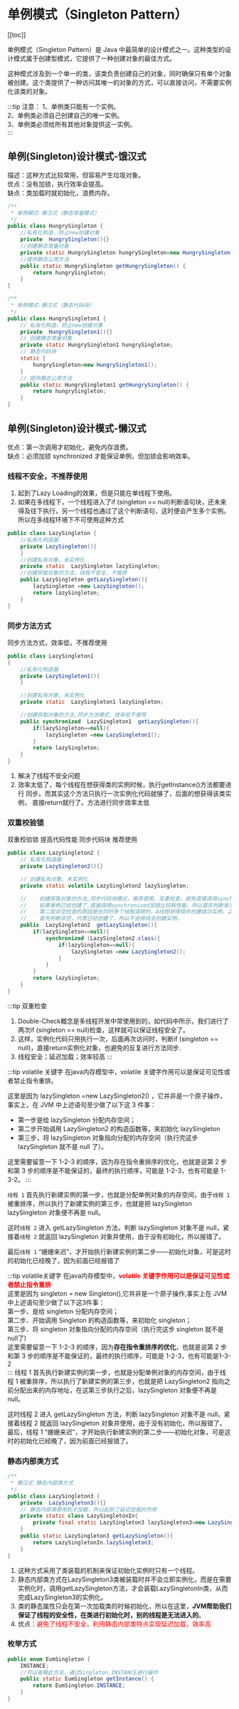 
# 单例模式（Singleton Pattern）
[[toc]]

单例模式（Singleton Pattern）是 Java 中最简单的设计模式之一。这种类型的设计模式属于创建型模式，它提供了一种创建对象的最佳方式。

这种模式涉及到一个单一的类，该类负责创建自己的对象，同时确保只有单个对象被创建。这个类提供了一种访问其唯一的对象的方式，可以直接访问，不需要实例化该类的对象。

:::tip 注意：
1、单例类只能有一个实例。  
2、单例类必须自己创建自己的唯一实例。  
3、单例类必须给所有其他对象提供这一实例。  
:::

## 单例(Singleton)设计模式-饿汉式

描述：这种方式比较常用，但容易产生垃圾对象。  
优点：没有加锁，执行效率会提高。  
缺点：类加载时就初始化，浪费内存。  

```java
/**
 * 单例模式-懒汉式（静态常量模式）
 */
public class HungrySingleton {
    //私有化构造，防止new创建对象
    private  HungrySingleton(){}
    //创建静态常量对象
    private static HungrySingleton hungrySingleton=new HungrySingleton();
    //提供静态公用方法
    public static HungrySingleton getHungrySingleton() {
        return hungrySingleton;
    }
}
```

```java
/**
 * 单例模式-懒汉式（静态代码块）
 */
public class HungrySingleton1 {
    // 私有化构造，防止new创建对象
    private  HungrySingleton1(){}
    // 创建静态常量对象
    private static HungrySingleton1 hungrySingleton;
    // 静态代码块
    static {
        hungrySingleton=new HungrySingleton1();
    }
    // 提供静态公用方法
    public static HungrySingleton1 getHungrySingleton() {
        return hungrySingleton;
    }
}
```

## 单例(Singleton)设计模式-懒汉式

优点：第一次调用才初始化，避免内存浪费。  
缺点：必须加锁 synchronized 才能保证单例，但加锁会影响效率。

### 线程不安全，不推荐使用

1. 起到了Lazy Loading的效果，但是只能在单线程下使用。
2. 如果在多线程下，一个线程进入了if (singleton == null)判断语句块，还未来得及往下执行，另一个线程也通过了这个判断语句，这时便会产生多个实例。所以在多线程环境下不可使用这种方式

```java
public class LazySingleton {
    //私有化构造器
    private LazySingleton(){
    }
    //创建私有对象，未实例化
    private static  LazySingleton lazySingleton;
    //创建获取对象的方法，线程不安全，不推荐
    public LazySingleton getLazySingleton(){
        lazySingleton =new LazySingleton();
        return lazySingleton;
    }
}
```

### 同步方法方式

同步方法方式，效率低，不推荐使用
```java
public class LazySingleton1
{
    //私有化构造器
    private LazySingleton1(){
    }

    //创建私有对象，未实例化
    private static  LazySingleton1 lazySingleton;

    //创建获取对象的方法,同步方法模式，效率低不推荐
    public synchronized  LazySingleton1  getLazySingleton(){
        if(lazySingleton==null){
            lazySingleton =new LazySingleton1();
        }
        return lazySingleton;
    }
}
```
1. 解决了线程不安全问题
2. 效率太低了，每个线程在想获得类的实例时候，执行getInstance()方法都要进行
同步。而其实这个方法只执行一次实例化代码就够了，后面的想获得该类实例， 直接return就行了。方法进行同步效率太低

### 双重校验锁

双重校验锁 提高代码性能 同步代码块 推荐使用
```java
public class LazySingleton2 {
    // 私有化构造器
    private LazySingleton2(){}

    // 创建私有对象，未实例化
    private static volatile LazySingleton2 lazySingleton;

    //    创建获取对象的方法,同步代码块模式，推荐使用，双重检查，避免直接调用synchronized造成性能浪费
    //    如果单例已经创建了,直接调用synchronized加锁比较耗性能。所以首先判断有没有创建，没创建再加锁。
    //    第二层非空检查的原因是在同时多个线程调用时，A线程获得锁并创建成功实例，之后释放锁，前面一起竞争的B线程获得锁，
    //    首先判断非空，代表已经创建了，所以不会继续去创建实例。
    public  LazySingleton2  getLazySingleton(){
        if(lazySingleton==null){
            synchronized (LazySingleton2.class){
                if(lazySingleton==null){
                    lazySingleton =new LazySingleton2();
                }
            }
        }
        return lazySingleton;
    }
}
```
:::tip 双重检查
1. Double-Check概念是多线程开发中常使用到的，如代码中所示，我们进行了两次if (singleton == null)检查，这样就可以保证线程安全了。
2. 这样，实例化代码只用执行一次，后面再次访问时，判断if (singleton == null)，直接return实例化对象，也避免的反复进行方法同步.
3. 线程安全；延迟加载；效率较高
:::

:::tip volatile 关键字
在java内存模型中，volatile 关键字作用可以是保证可见性或者禁止指令重排。

这里是因为  lazySingleton =new LazySingleton2() ，它并非是一个原子操作，事实上，在 JVM 中上述语句至少做了以下这 3 件事：

- 第一步是给 lazySingleton 分配内存空间；
- 第二步开始调用 LazySingleton2 的构造函数等，来初始化 lazySingleton
- 第三步，将 lazySingleton 对象指向分配的内存空间（执行完这步 lazySingleton 就不是 null 了）。

这里需要留意一下 1-2-3 的顺序，因为存在指令重排序的优化，也就是说第 2 步和第 3 步的顺序是不能保证的，最终的执行顺序，可能是 1-2-3，也有可能是 1-3-2。
:::

`线程 1` 首先执行新建实例的第一步，也就是分配单例对象的内存空间，由于`线程 1` 被重排序，所以执行了新建实例的第三步，也就是把 lazySingleton lazySingleton 对象便不再是 null。

这时`线程 2` 进入 getLazySingleton 方法，判断 lazySingleton 对象不是 null，紧接着`线程 2` 就返回 lazySingleton 对象并使用，由于没有初始化，所以报错了。

最后`线程 1` “姗姗来迟”，才开始执行新建实例的第二步——初始化对象，可是这时的初始化已经晚了，因为前面已经报错了


:::tip volatile关键字
在java内存模型中，<font color='red'><strong>volatile 关键字作用可以是保证可见性或者禁止指令重排</strong></font>  
这里是因为 singleton = new Singleton(),它并非是一个原子操作,事实上在 JVM 中上述语句至少做了以下这3件事：  
第一步、是给 singleton 分配内存空间；  
第二步、开始调用 Singleton 的构造函数等，来初始化 singleton；  
第三步、将 singleton 对象指向分配的内存空间（执行完这步 singleton 就不是 null了)  
这里需要留意一下 1-2-3 的顺序，因为**存在指令重排序的优化**，也就是说第 2 步和第 3 步的顺序是不能保证的，最终的执行顺序，可能是 1-2-3，也有可能是1-3-2  
:::
线程 1 首先执行新建实例的第一步，也就是分配单例对象的内存空间，由于线程 1 被重排序，所以执行了新建实例的第三步，也就是把 LazySingleton2 指向之前分配出来的内存地址，在这第三步执行之后，lazySingleton 对象便不再是 null。  

这时线程 2 进入 getLazySingleton 方法，判断 lazySingleton 对象不是 null，紧接着线程 2 就返回 lazySingleton 对象并使用，由于没有初始化，所以报错了。最后，线程 1 “姗姗来迟”，才开始执行新建实例的第二步——初始化对象，可是这时的初始化已经晚了，因为前面已经报错了。  

### 静态内部类方式 

```java
/**
 * 懒汉式-静态内部类方式
 */
public class LazySingleton3 {
    private  LazySingleton3(){}
    // 静态内部类使用到才加载，所以起到了延迟加载的作用
    private static class LazySingletonIn{
        private final static LazySingleton3 lazySingleton3=new LazySingleton3();
    }
    public static LazySingleton3 getLazySingleton(){
        return LazySingletonIn.lazySingleton3;
    }
}
```
1. 这种方式采用了类装载的机制来保证初始化实例时只有一个线程。
2. 静态内部类方式在LazySingleton3类被装载时并不会立即实例化，而是在需要实例化时，调用getLazySingleton方法，才会装载LazySingletonIn类，从而完成LazySingleton3的实例化。
3. 类的静态属性只会在第一次加载类的时候初始化，所以在这里，**JVM帮助我们保证了线程的安全性，在类进行初始化时，别的线程是无法进入的**。
4. 优点：<font color='red'>避免了线程不安全，利用静态内部类特点实现延迟加载，效率高</font>

### 枚举方式

```java
public enum EumSingleton {
    INSTANCE;
    //可以省略此方法，通过Singleton.INSTANCE进行操作
    public static EumSingleton getInstance() {
        return EumSingleton.INSTANCE;
    }
}
```
